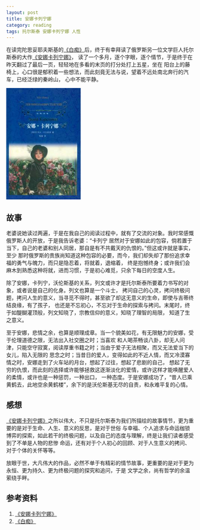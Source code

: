 ```yaml
---
layout: post
title: 安娜卡列宁娜
category: reading
tags: 托尔斯泰 安娜卡列宁娜 人性
---
```


在读完陀思妥耶夫斯基的[《白痴》][《白痴》]后，终于有幸拜读了俄罗斯另一位文学巨人托尔斯泰的大作[《安娜卡列宁娜》][《安娜卡列宁娜》]，
读了一个多月，逐个字眼，逐个情节，于是终于在昨天翻过了最后一页，轻轻地在多看的末页的打分处打上五星，坐在
阳台上的藤椅上，心口很是郁积着一些想法，而此刻竟无法与说，望着不远处南北奔行的汽车，已经泛绿的秦岭山，
心中不能平静。

![anna](/assets/images/anna.jpg)

## 故事

老婆说她读过两遍，于是在我自己的阅读过程中，就有了交流的对象。我时常感慨俄罗斯人的开放，于是我告诉老婆：“卡列宁
居然对于安娜如此的包容，倘若置于当下，自己的老婆和别人同居，那自是有不共戴天的仇恨的。”但这或许就是事实，至少
那时俄罗斯的贵族尚知道这种包容的必要，而今，我们却失却了那份追求幸福的勇气与魄力，而只是隐忍着，将就着，退缩着，
终是抱憾终身；或许我们会麻木到熟悉这种将就，进而习惯，于是初心难觅，只余下每日的空度人生。

除了安娜，卡列宁，沃伦斯基的关系，列文或许才是托尔斯泰所要着力书写的对象，或者说是自己的化身。列文也算是一个斗士，
拷问自己的心灵，拷问终极问题，拷问人生的意义，当寻觅不得时，甚至欲了却这无意义的生命，即使与吉蒂终结良缘，有了孩子，
也还是不忘初心，不忘对于生命的探索与拷问。末尾时，终于如醍醐灌顶般，列文知晓了，宗教信仰的意义，知晓了理智的局限，
知道了生之意义。

至于安娜，悲情之余，也算是顺理成章。当一个貌美如花，有无限魅力的安娜，受于伦理道德之限，无法出入社交圈之时；当喜欢
和人喝茶畅谈八卦，却无人问津，只能空守寂寞，阅读厚重书籍之时；当由于爱子无法相聚，而又无法爱当下的女儿，陷入无限的
思念之时；当昔日的爱人，变得如此的不近人情，而又冷漠寡情之时，安娜走到了火车站的月台，想起了过往，想起了悲剧的自己，
想起了无穷的仇恨，而此刻的选择或许能够拯救这逐渐淡化的爱情，或许这样才能唤醒爱人的柔情，或许也是一种惩罚，一种出口，
一种态度。于是安娜成功了，“昔人已乘黄鹤去，此地空余黄鹤楼”，余下的是沃伦斯基无尽的自责，和永难平复的心情。

## 感想

[《安娜卡列宁娜》][《安娜卡列宁娜》]之所以伟大，不只是托尔斯泰为我们所描绘的故事情节，更为重要的是对于生命、人生、意义的反思，是对于世俗
与幸福、个人追求与命运枷锁博弈的探索，如此若干的终极问题，以及自己的态度与理解，终是让我们读者感受到了不单是人物的悲惨
命运，还有对于个人初心的回顾、对于人生意义的拷问、对于个体的关怀等等。

放眼于世，大凡伟大的作品，必然不单于有精彩的情节故事，更重要的是对于更为永恒、更为持久、更为终极问题的探究和追问，于是
文学之余，尚有哲学的余温萦绕手畔。




## 参考资料
1. [《安娜卡列宁娜》][《安娜卡列宁娜》]
2. [《白痴》][《白痴》]


[《安娜卡列宁娜》]: http://book.douban.com/subject/5920823/
[《白痴》]: http://towerjoo.github.io/blog/2014/02/28/baichi

